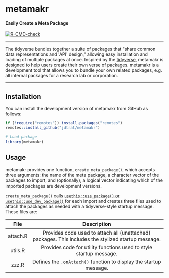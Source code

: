 # metamakr

#### Easily Create a Meta Package

 <!-- badges: start -->
  [![R-CMD-check](https://github.com/jdtrat/metamakr/workflows/R-CMD-check/badge.svg)](https://github.com/jdtrat/metamakr/actions)
  <!-- badges: end -->

------------------------------------------------------------------------

 The tidyverse bundles together a suite of packages that "share common data representations and 'API' design," allowing easy installation and loading of multiple packages at once. Inspired by the [tidyverse](https://tidyverse.tidyverse.org), metamakr is designed to help users create their own verse of packages. metamakr is a development tool that allows you to bundle your own related packages, e.g. all internal packages for a research lab or corporation.

------------------------------------------------------------------------

## Installation

You can install the development version of metamakr from GitHub as follows:

``` r
if (!require("remotes")) install.packages("remotes")
remotes::install_github("jdtrat/metamakr")

# Load package
library(metamakr)
```

## Usage

metamakr provides one function, `create_meta_package()`, which accepts three arguments: the name of the meta package, a character vector of the packages to import, and (optionally), a logical vector indicating which of the imported packages are development versions. 

`create_meta_package()` calls [`usethis::use_package()` or `usethis::use_dev_package()`](https://usethis.r-lib.org/reference/use_package.html) for each import and creates three files used to attach the packages as needed with a tidyverse-style startup message. These files are:

|   File   |                                              Description                                             |
|:--------:|:----------------------------------------------------------------------------------------------------:|
| attach.R | Provides code used to attach all (unattached) packages.  This includes the stylized startup message. |
|  utils.R |                  Provides code for utility functions used to style startup message.                  |
|   zzz.R  |                  Defines the `.onAttach()` function to display the startup message.                  |

